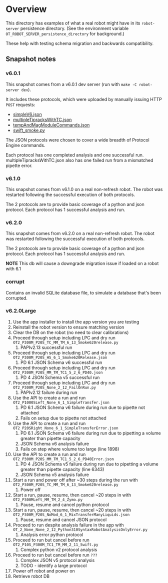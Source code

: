 # Overview

This directory has examples of what a real robot might have in its `robot-server` persistence directory. (See the environment variable `OT_ROBOT_SERVER_persistence_directory` for background.)

These help with testing schema migration and backwards compatibility.

## Snapshot notes

### v6.0.1

This snapshot comes from a v6.0.1 dev server (run with `make -C robot-server dev`).

It includes these protocols, which were uploaded by manually issuing HTTP `POST` requests:

- [simpleV6.json](https://github.com/Opentrons/opentrons/blob/4f9c72ab076692a377afc7245e857385935763a8/shared-data/protocol/fixtures/6/simpleV6.json)
- [multipleTipracksWithTC.json](https://github.com/Opentrons/opentrons/blob/4f9c72ab076692a377afc7245e857385935763a8/shared-data/protocol/fixtures/6/multipleTipracksWithTC.json)
- [tempAndMagModuleCommands.json](https://github.com/Opentrons/opentrons/blob/4f9c72ab076692a377afc7245e857385935763a8/shared-data/protocol/fixtures/6/tempAndMagModuleCommands.json)
- [swift_smoke.py](https://github.com/Opentrons/opentrons/blob/4f9c72ab076692a377afc7245e857385935763a8/g-code-testing/g_code_test_data/protocol/protocols/slow/swift_smoke.py)

The JSON protocols were chosen to cover a wide breadth of Protocol Engine commands.

Each protocol has one completed analysis and one successful run. multipleTipracksWithTC.json also has one failed run from a mismatched pipette error.

### v6.1.0

This snapshot comes from v6.1.0 on a real non-refresh robot. The robot was restarted following the successful execution of both protocols.

The 2 protocols are to provide basic coverage of a python and json protocol. Each protocol has 1 successful analysis and run.

### v6.2.0

This snapshot comes from v6.2.0 on a real non-refresh robot. The robot was restarted following the successful execution of both protocols.

The 2 protocols are to provide basic coverage of a python and json protocol. Each protocol has 1 successful analysis and run.

**NOTE** This db will cause a downgrade migration issue if loaded on a robot with 6.1

### corrupt

Contains an invalid SQLite database file, to simulate a database that's been corrupted.

### v6.2.0Large

1. Use the app installer to install the app version you are testing
1. Reinstall the robot version to ensure matching version
1. Clear the DB on the robot (no need to clear calibrations)
1. Proceed through setup including LPC and dry run `OT2_P300M_P20S_TC_MM_TM_6_13_Smoke620release.py`
    1. PAPIv2.13 successful run
1. Proceed through setup including LPC and dry run `OT2_P300M_P20S_HS_6_1_Smoke620Release.json`
    1. PD 6.1 JSON Schema v6 successful run
1. Proceed through setup including LPC and dry run `OT2_P300M_P20S_MM_TM_TC1_5_2_6_PD40.json`
    1. PD 4 JSON Schema v5 successful run
1. Proceed through setup including LPC and dry run `OT2_P300M_P20S_None_2_12_FailOnRun.py`
    1. PAPIv2.12 failure during run
1. Use the API to create a run and run `OT2_P1000SLeft_None_6_1_SimpleTransfer.json`
    1. PD 6.1 JSON Schema v6 failure during run due to pipette not attached
    1. Fails on setup due to pipette not attached
1. Use the API to create a run and run `OT2_P20SRight_None_6_1_SimpleTransferError.json`
    1. PD 6.1 JSON Schema v6 failure during run due to pipetting a volume greater than pipette capacity
    1. JSON Schema v6 analysis failure
    1. Fails on step where volume too large (line 1898)
1. Use the API to create a run and run `OT2_P300M_P20S_MM_TM_TC1_5_2_6_PD40Error.json`
    1. PD 4 JSON Schema v5 failure during run due to pipetting a volume greater than pipette capacity (line 6343)
    1. JSON Schema v5 analysis failure
1. Start a run and power off after ~30 steps during the run with `OT2_P300M_P20S_TC_MM_TM_6_13_Smoke620release.py`
    1. Power off
1. Start a run, pause, resume, then cancel ~20 steps in with `OT2_P300MLeft_MM_TM_2_4_Zymo.py`
    1. Pause, resume and cancel python protocol
1. Start a run, pause, resume, then cancel ~20 steps in with `OT2_P300M_P20S_NoMod_6_1_MixTransferManyLiquids.json`
    1. Pause, resume and cancel JSON protocol
1. Proceed to run despite analysis failure in the app with `OT_2_None_None_2_12_Python310SyntaxRobotAnalysisOnlyError.py`
    1. Analysis error python protocol
1. Proceed to run but cancel before run `OT2_P10S_P300M_TC1_TM_MM_2_11_Swift.py`
    1. Complex python v2 protocol analysis
1. Proceed to run but cancel before run `???`
    1. Complex JSON v5 protocol analysis
    1. TODO - identify a large protocol
1. Power off robot and power on
1. Retrieve robot DB
